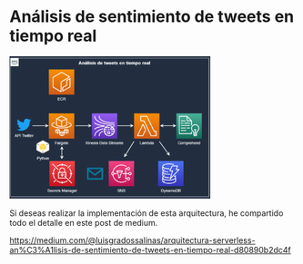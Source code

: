 # Análisis de sentimiento de tweets en tiempo real

<img src="https://github.com/luisgradossalinas/aws-serverless-analytics-tweet/blob/master/arquitectura.PNG" width='70%'>

Si deseas realizar la implementación de esta arquitectura, he compartido todo el detalle en este post de medium.

https://medium.com/@luisgradossalinas/arquitectura-serverless-an%C3%A1lisis-de-sentimiento-de-tweets-en-tiempo-real-d80890b2dc4f
